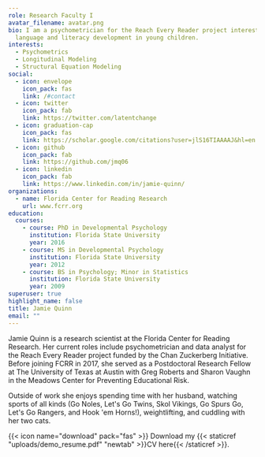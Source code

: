 ```yaml
---
role: Research Faculty I
avatar_filename: avatar.png
bio: I am a psychometrician for the Reach Every Reader project interested in
  language and literacy development in young children.
interests:
  - Psychometrics
  - Longitudinal Modeling
  - Structural Equation Modeling
social:
  - icon: envelope
    icon_pack: fas
    link: /#contact
  - icon: twitter
    icon_pack: fab
    link: https://twitter.com/latentchange
  - icon: graduation-cap
    icon_pack: fas
    link: https://scholar.google.com/citations?user=jlS16TIAAAAJ&hl=en
  - icon: github
    icon_pack: fab
    link: https://github.com/jmq06
  - icon: linkedin
    icon_pack: fab
    link: https://www.linkedin.com/in/jamie-quinn/
organizations:
  - name: Florida Center for Reading Research
    url: www.fcrr.org
education:
  courses:
    - course: PhD in Developmental Psychology
      institution: Florida State University
      year: 2016
    - course: MS in Developmental Psychology
      institution: Florida State University
      year: 2012
    - course: BS in Psychology; Minor in Statistics
      institution: Florida State University
      year: 2009
superuser: true
highlight_name: false
title: Jamie Quinn
email: ""
---
```

Jamie Quinn is a research scientist at the Florida Center for Reading Research. Her current roles include psychometrician and data analyst for the Reach Every Reader project funded by the Chan Zuckerberg Initiative.  Before joining FCRR in 2017, she served as a Postdoctoral Research Fellow at The University of Texas at Austin with Greg Roberts and Sharon Vaughn in the Meadows Center for Preventing Educational Risk. 

Outside of work she enjoys spending time with her husband, watching sports of all kinds (Go Noles, Let's Go Twins, Skol Vikings, Go Spurs Go, Let's Go Rangers, and Hook 'em Horns!), weightlifting, and cuddling with her two cats. 

{{< icon name="download" pack="fas" >}} Download my {{< staticref "uploads/demo_resume.pdf" "newtab" >}}CV here{{< /staticref >}}.